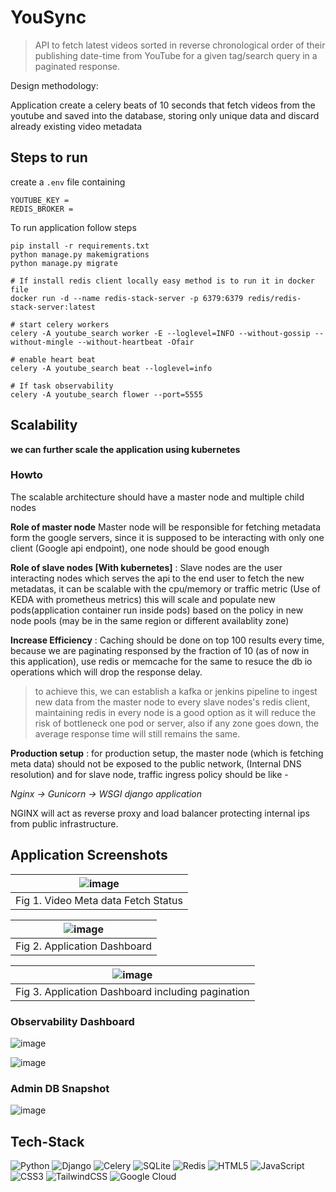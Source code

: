 # YouSync

>  API to fetch latest videos sorted in reverse chronological order of their publishing date-time from YouTube for a given tag/search query in a paginated response.

Design methodology:

Application create a celery beats of 10 seconds that fetch videos from the youtube and saved into the database, storing only unique data and discard already existing video metadata

## Steps to run

create a ```.env``` file containing

```
YOUTUBE_KEY =
REDIS_BROKER =
```

To run application follow steps

```shell
pip install -r requirements.txt
python manage.py makemigrations
python manage.py migrate

# If install redis client locally easy method is to run it in docker file
docker run -d --name redis-stack-server -p 6379:6379 redis/redis-stack-server:latest

# start celery workers
celery -A youtube_search worker -E --loglevel=INFO --without-gossip --without-mingle --without-heartbeat -Ofair

# enable heart beat
celery -A youtube_search beat --loglevel=info

# If task observability
celery -A youtube_search flower --port=5555
```

## Scalability 

**we can further scale the application using kubernetes**

### Howto
The scalable architecture should have a master node and multiple child nodes

**Role of master node** 
Master node will be responsible for fetching metadata form the google servers, since it is supposed to be interacting with only one client (Google api endpoint), one node should be good enough 

**Role of slave nodes [With kubernetes]** : 
Slave nodes are the user interacting nodes which serves the api to the end user to fetch the new metadatas, it can be scalable with the cpu/memory or traffic metric (Use of KEDA with prometheus metrics) this will scale and populate new pods(application container run inside pods) based on the policy in new node pools (may be in the same region or different availablity zone)

**Increase Efficiency** : 
Caching should be done on top 100 results every time, because we are paginating responsed by the fraction of 10 (as of now in this application), use redis or memcache for the same to resuce the db io operations which will drop the response delay.
> to achieve this, we can establish a kafka or jenkins pipeline to ingest new data from the master node to every slave nodes's redis client, maintaining redis in every node is a good option as it will reduce the risk of bottleneck one pod or server, also if any zone goes down, the average response time will still remains the same.

**Production setup** :
for production setup, the master node (which is fetching meta data) should not be exposed to the public network, (Internal DNS resolution) and for slave node, traffic ingress policy should be like -

_Nginx ->  Gunicorn -> WSGI django application_

NGINX will act as reverse proxy and load balancer protecting internal ips from public infrastructure.


## Application Screenshots 

| ![image](https://github.com/adityamittl/youtube_search/assets/76921082/267d5418-67c5-41f9-a825-7a468e1665e2) |
|:--:|
| Fig 1. Video Meta data Fetch Status |

| ![image](https://github.com/adityamittl/youtube_search/assets/76921082/ac9d5851-22bc-4cbd-ad2e-863d8a52cd99) |
|:--:|
| Fig 2. Application Dashboard |

 | ![image](https://github.com/adityamittl/youtube_search/assets/76921082/7757764d-0419-4433-a77d-2e151e528599) |
 |:--:|
 | Fig 3. Application Dashboard including pagination |

 ### Observability Dashboard
 ![image](https://github.com/adityamittl/youtube_search/assets/76921082/78bd3f29-aa8a-4f0a-94ec-2fc8482d5530)

![image](https://github.com/adityamittl/youtube_search/assets/76921082/c6725a98-b6ba-415a-94e8-f29bd67c68a9)

### Admin DB Snapshot
![image](https://github.com/adityamittl/youtube_search/assets/76921082/8cd796d9-b5ca-4e42-92c2-0d09f3b2a0ab)

## Tech-Stack
![Python](https://img.shields.io/badge/python-3670A0?style=for-the-badge&logo=python&logoColor=ffdd54)
![Django](https://img.shields.io/badge/django-%23092E20.svg?style=for-the-badge&logo=django&logoColor=white)
![Celery](https://img.shields.io/badge/celery-%23a9cc54.svg?style=for-the-badge&logo=celery&logoColor=ddf4a4)
![SQLite](https://img.shields.io/badge/sqlite-%2307405e.svg?style=for-the-badge&logo=sqlite&logoColor=white)
![Redis](https://img.shields.io/badge/redis-%23DD0031.svg?style=for-the-badge&logo=redis&logoColor=white)
![HTML5](https://img.shields.io/badge/html5-%23E34F26.svg?style=for-the-badge&logo=html5&logoColor=white)
![JavaScript](https://img.shields.io/badge/javascript-%23323330.svg?style=for-the-badge&logo=javascript&logoColor=%23F7DF1E)
![CSS3](https://img.shields.io/badge/css3-%231572B6.svg?style=for-the-badge&logo=css3&logoColor=white)
![TailwindCSS](https://img.shields.io/badge/tailwindcss-%2338B2AC.svg?style=for-the-badge&logo=tailwind-css&logoColor=white)
![Google Cloud](https://img.shields.io/badge/GoogleCloud-%234285F4.svg?style=for-the-badge&logo=google-cloud&logoColor=white)

